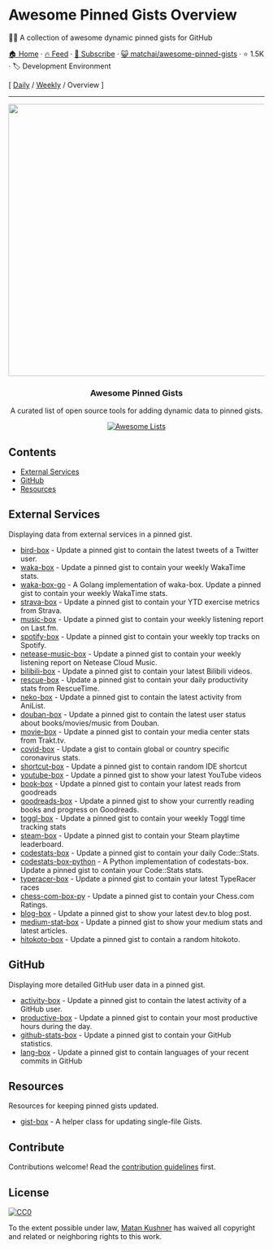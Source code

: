 # Awesome Pinned Gists Overview

📌✨ A collection of awesome dynamic pinned gists for GitHub

[🏠 Home](/README.md) · [🔥 Feed](https://test.trackawesomelist.com/matchai/awesome-pinned-gists/rss.xml) · [📮 Subscribe](https://trackawesomelist.us17.list-manage.com/subscribe?u=d2f0117aa829c83a63ec63c2f&id=36a103854c) · [😺 matchai/awesome-pinned-gists](https://github.com/matchai/awesome-pinned-gists) · ⭐ 1.5K · 🏷️ Development Environment

[ [Daily](/content/matchai/awesome-pinned-gists/README.md) / [Weekly](/content/matchai/awesome-pinned-gists/week/README.md) / Overview ]

---

<p align="center">
  <img src="https://user-images.githubusercontent.com/4658208/57482610-14f64480-7273-11e9-862e-80d9fe332311.png" width="535">
  <h3 align="center">Awesome Pinned Gists</h3>
  <p align="center">A curated list of open source tools for adding dynamic data to pinned gists.<p>
  <p align="center">
    <a href="https://awesome.re"><img src="https://awesome.re/badge.svg" alt="Awesome Lists"></a>
  </p>
</p>

## Contents

*   [External Services](#external-services)
*   [GitHub](#github)
*   [Resources](#resources)

## External Services

Displaying data from external services in a pinned gist.

*   [bird-box](https://github.com/matchai/bird-box) - Update a pinned gist to contain the latest tweets of a Twitter user.
*   [waka-box](https://github.com/matchai/waka-box) - Update a pinned gist to contain your weekly WakaTime stats.
*   [waka-box-go](https://github.com/YouEclipse/waka-box-go) - A Golang implementation of waka-box. Update a pinned gist to contain your weekly WakaTime stats.
*   [strava-box](https://github.com/JohnPhamous/strava-box) - Update a pinned gist to contain your YTD exercise metrics from Strava.
*   [music-box](https://github.com/jacc/music-box) - Update a pinned gist to contain your weekly listening report on Last.fm.
*   [spotify-box](https://github.com/izayl/spotify-box) - Update a pinned gist to contain your weekly top tracks on Spotify.
*   [netease-music-box](https://github.com/Leecason/netease-music-box) - Update a pinned gist to contain your weekly listening report on Netease Cloud Music.
*   [bilibili-box](https://github.com/KeJunMao/bilibili-box) - Update a pinned gist to contain your latest Bilibili videos.
*   [rescue-box](https://github.com/joshghent/rescue-box) - Update a pinned gist to contain your daily productivity stats from RescueTime.
*   [neko-box](https://github.com/RangerDigital/neko-box) - Update a pinned gist to contain the latest activity from AniList.
*   [douban-box](https://github.com/CodeDaraW/douban-box) - Update a pinned gist to contain the latest user status about books/movies/music from Douban.
*   [movie-box](https://github.com/LuisAlejandro/movie-box) - Update a pinned gist to contain your media center stats from Trakt.tv.
*   [covid-box](https://github.com/puf17640/covid-box) - Update a gist to contain global or country specific coronavirus stats.
*   [shortcut-box](https://github.com/artemnovichkov/shortcut-box) - Update a pinned gist to contain random IDE shortcut
*   [youtube-box](https://github.com/SinaKhalili/youtube-box) - Update a pinned gist to show your latest YouTube videos
*   [book-box](https://github.com/amorriscode/book-box) - Update a pinned gist to contain your latest reads from goodreads
*   [goodreads-box](https://github.com/mdluo/goodreads-box) - Update a pinned gist to show your currently reading books and progress on Goodreads.
*   [toggl-box](https://github.com/tobimori/toggl-box) - Update a pinned gist to contain your weekly Toggl time tracking stats
*   [steam-box](https://github.com/YouEclipse/steam-box) - Update a pinned gist to contain your Steam playtime leaderboard.
*   [codestats-box](https://github.com/Ancientwood/codestats-box) - Update a pinned gist to contain your daily Code::Stats.
*   [codestats-box-python](https://github.com/aksh1618/codestats-box-python) - A Python implementation of codestats-box. Update a pinned gist to contain your Code::Stats stats.
*   [typeracer-box](https://github.com/tobimori/typeracer-box) - Update a pinned gist to contain your latest TypeRacer races
*   [chess-com-box-py](https://github.com/sciencepal/chess-com-box-py) - Update a pinned gist to contain your Chess.com Ratings.
*   [blog-box](https://github.com/Aveek-Saha/blog-box) - Update a pinned gist to show your latest dev.to blog post.
*   [medium-stat-box](https://github.com/kylemocode/medium-stat-box) - Update a pinned gist to show your medium stats and latest articles.
*   [hitokoto-box](https://github.com/greenhandatsjtu/hitokoto-box) - Update a pinned gist to contain a random hitokoto.

## GitHub

Displaying more detailed GitHub user data in a pinned gist.

*   [activity-box](https://github.com/JasonEtco/activity-box) - Update a pinned gist to contain the latest activity of a GitHub user.
*   [productive-box](https://github.com/maxam2017/productive-box) - Update a pinned gist to contain your most productive hours during the day.
*   [github-stats-box](https://github.com/bokub/github-stats-box) - Update a pinned gist to contain your GitHub statistics.
*   [lang-box](https://github.com/inokawa/lang-box) - Update a pinned gist to contain languages of your recent commits in GitHub

## Resources

Resources for keeping pinned gists updated.

*   [gist-box](https://github.com/JasonEtco/gist-box) - A helper class for updating single-file Gists.

## Contribute

Contributions welcome! Read the [contribution guidelines](https://github.com/matchai/awesome-pinned-gists/blob/master/README.md/contributing.md) first.

## License

[![CC0](https://mirrors.creativecommons.org/presskit/buttons/88x31/svg/cc-zero.svg)](https://creativecommons.org/publicdomain/zero/1.0)

To the extent possible under law, [Matan Kushner](https://github.com/matchai) has waived all copyright and
related or neighboring rights to this work.

